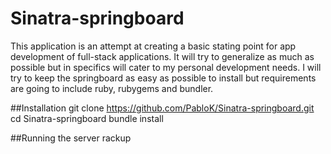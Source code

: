 Sinatra-springboard
===================

This application is an attempt at creating a basic stating point for app development of full-stack applications. It will try to generalize as much as possible but in specifics will cater to my personal development needs. I will try to keep the springboard as easy as possible to install but requirements are going to include ruby, rubygems and bundler.


##Installation
git clone https://github.com/PabloK/Sinatra-springboard.git
cd Sinatra-springboard
bundle install

##Running the server
rackup
